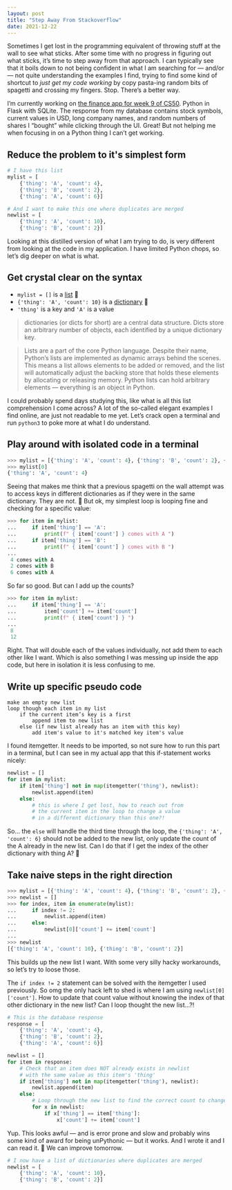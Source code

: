 ```yaml
---
layout: post
title: "Step Away From Stackoverflow"
date: 2021-12-22
---
```


Sometimes I get lost in the programming equivalent of throwing stuff at the wall to see what sticks. After some time with no progress in figuring out what sticks, it’s time to step away from that approach. I can typically see that it boils down to not being confident in what I am searching for — and/or — not quite understanding the examples I find, trying to find some kind of shortcut to _just get my code working_ by copy pasta-ing random bits of spagetti and crossing my fingers. Stop. There’s a better way.

I’m currently working on [the finance app for week 9 of CS50](https://cs50.harvard.edu/x/2021/psets/9/finance/). Python in Flask with SQLite. The response from my database contains stock symbols, current values in USD, long company names, and random numbers of shares I “bought” while clicking through the UI. Great! But not helping me when focusing in on a Python thing I can’t get working.

## Reduce the problem to it's simplest form

```python
# I have this list
mylist = [
    {'thing': 'A', 'count': 4},
    {'thing': 'B', 'count': 2},
    {'thing': 'A', 'count': 6}]

# And I want to make this one where duplicates are merged
newlist = [
    {'thing': 'A', 'count': 10},
    {'thing': 'B', 'count': 2}]
```

Looking at this distilled version of what I am trying to do, is very different from looking at the code in my application. I have limited Python chops, so let’s dig deeper on what is what.

## Get crystal clear on the syntax

- `mylist = []` is a [list](https://realpython.com/python-data-structures/#list-mutable-dynamic-arrays) 👀
- `{'thing': 'A', 'count': 10}` is a [dictionary](https://realpython.com/python-data-structures/#dict-your-go-to-dictionary) 👀
- `'thing'` is a key and `'A'` is a value

> dictionaries (or dicts for short) are a central data structure. Dicts store an arbitrary number of objects, each identified by a unique dictionary key.

> Lists are a part of the core Python language. Despite their name, Python’s lists are implemented as dynamic arrays behind the scenes. This means a list allows elements to be added or removed, and the list will automatically adjust the backing store that holds these elements by allocating or releasing memory. Python lists can hold arbitrary elements — everything is an object in Python.

I could probably spend days studying this, like what is all this list comprehension I come across? A lot of the so-called elegant examples I find online, are just not readable to me yet. Let’s crack open a terminal and run `python3` to poke more at what I do understand.

## Play around with isolated code in a terminal

```python
>>> mylist = [{'thing': 'A', 'count': 4}, {'thing': 'B', 'count': 2}, {'thing': 'A', 'count': 6}]
>>> mylist[0]
{'thing': 'A', 'count': 4}
```

Seeing that makes me think that a previous spagetti on the wall attempt was to access keys in different dictionaries as if they were in the same dictionary. They are not. 🤔 But ok, my simplest loop is looping fine and checking for a specific value:

```python
>>> for item in mylist:
...     if item['thing'] == 'A':
...         print(f" { item['count'] } comes with A ")
...     if item['thing'] == 'B':
...         print(f" { item['count'] } comes with B ")
...
 4 comes with A
 2 comes with B
 6 comes with A
```

So far so good. But can I add up the counts?

```python
>>> for item in mylist:
...     if item['thing'] == 'A':
...         item['count'] += item['count']
...         print(f" { item['count'] } ")
...
 8
 12
```

Right. That will double each of the values individually, not add them to each other like I want. Which is also something I was messing up inside the app code, but here in isolation it is less confusing to me.

## Write up specific pseudo code

```
make an empty new list
loop though each item in my list
    if the current item’s key is a first
        append item to new list
    else (if new list already has an item with this key)
        add item's value to it's matched key item's value
```

I found itemgetter. It needs to be imported, so not sure how to run this part in a terminal, but I can see in my actual app that this if-statement works nicely:

```python
newlist = []
for item in mylist:
    if item['thing'] not in map(itemgetter('thing'), newlist):
        newlist.append(item)
    else:
        # this is where I get lost, how to reach out from
        # the current item in the loop to change a value
        # in a different dictionary than this one?!
```

So… the `else` will handle the third time through the loop, the `{'thing': 'A', 'count': 6}` should not be added to the new list, only update the count of the A already in the new list. Can I do that if I get the index of the other dictionary with thing A? 🧐

## Take naive steps in the right direction

```python
>>> mylist = [{'thing': 'A', 'count': 4}, {'thing': 'B', 'count': 2}, {'thing': 'A', 'count': 6}]
>>> newlist = []
>>> for index, item in enumerate(mylist):
...     if index != 2:
...         newlist.append(item)
...     else:
...         newlist[0]['count'] += item['count']
...
>>> newlist
[{'thing': 'A', 'count': 10}, {'thing': 'B', 'count': 2}]
```

This builds up the new list I want. With some very silly hacky workarounds, so let’s try to loose those.

The `if index != 2` statement can be solved with the itemgetter I used previously. So omg the only hack left to shed is where I am using `newlist[0]['count']`. How to update that count value without knowing the index of that other dictionary in the new list? Can I loop thought the new list…?!

```python
# This is the database response
response = [
    {'thing': 'A', 'count': 4},
    {'thing': 'B', 'count': 2},
    {'thing': 'A', 'count': 6}]
```

```python
newlist = []
for item in response:
    # Check that an item does NOT already exists in newlist
    # with the same value as this item's 'thing'
    if item['thing'] not in map(itemgetter('thing'), newlist):
        newlist.append(item)
    else:
        # Loop through the new list to find the correct count to change
        for x in newlist:
            if x['thing'] == item['thing']:
                x['count'] += item['count']
```

Yup. This looks awful — and is error prone and slow and probably wins some kind of award for being unPythonic — but it works. And I wrote it and I can read it. 💪 We can improve tomorrow.

```python
# I now have a list of dictionaries where duplicates are merged
newlist = [
    {'thing': 'A', 'count': 10},
    {'thing': 'B', 'count': 2}]
```
